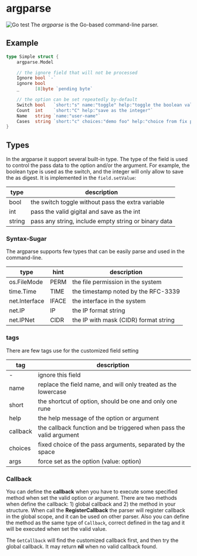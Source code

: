# argparse #
![Go test](https://github.com/cmj0121/argparse/workflows/test/badge.svg)
The *argparse* is the Go-based command-line parser.

## Example ##

```go
type Simple struct {
	argparse.Model

	// the ignore field that will not be processed
	Ignore bool `-`
	ignore bool
	_      [8]byte `pending byte`

	// the option can be set repeatedly by-default
	Switch bool   `short:"s" name:"toggle" help:"toggle the boolean value"`
	Count  int    `short:"C" help:"save as the integer"`
	Name   string `name:"user-name"`
	Cases  string `short:"c" choices:"demo foo" help:"choice from fix possible"`
}

```

## Types ##
In the argparse it support several built-in type. The type of the field is used to control the pass data to the option and/or
the argument. For example, the boolean type is used as the switch, and the integer will only allow to save the as digest. It
is implemented in the `field.setValue`:

| type      | description                                          |
|-----------|------------------------------------------------------|
| bool      | the switch toggle without pass the extra variable    |
| int       | pass the valid gigital and save as the int            |
| string    | pass any string, include empty string or binary data |

### Syntax-Sugar ###
The argparse supports few types that can be easily parse and used in the command-line.

| type          | hint  | description                           |
|---------------|-------|---------------------------------------|
| os.FileMode   | PERM  | the file permission in the system     |
| time.Time     | TIME  | the timestamp noted by the RFC-3339   |
| net.Interface | IFACE | the interface in the system           |
| net.IP        | IP    | the IP format string                  |
| net.IPNet     | CIDR  | the IP with mask (CIDR) format string |

### tags ###
There are few tags use for the customized field setting

| tag      | description                                                          |
|----------|----------------------------------------------------------------------|
| -        | ignore this field                                                    |
| name     | replace the field name, and will only treated as the lowercase       |
| short    | the shortcut of option, should be one and only one rune              |
| help     | the help message of the option or argument                           |
| callback | the callback function and be triggered when pass the valid argument  |
| choices  | fixed choice of the pass arguments, separated by the space           |
| args     | force set as the option (value: option)                              |

### Callback ##
You can define the **callback** when you have to execute some specified method when set the valid option or argument.
There are two methods when define the callback: 1) global callback and 2) the method in your structure. When call the
**RegisterCallback** the parser will register callback in the global scope, and it can be used on other parser. Also
you can define the method as the same type of `Callback`, correct defined in the tag and it will be executed when set
the valid value.

The `GetCallback` will find the customized callback first, and then try the global callback. It may return **nil** 
when no valid callback found.

